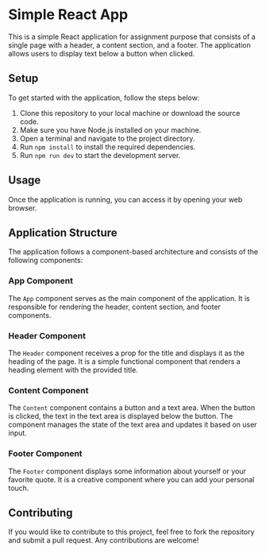 # Simple React App

This is a simple React application for assignment purpose that consists of a single page with a header, a content section, and a footer. The application allows users to display text below a button when clicked.

## Setup

To get started with the application, follow the steps below:

1. Clone this repository to your local machine or download the source code.
2. Make sure you have Node.js installed on your machine.
3. Open a terminal and navigate to the project directory.
4. Run `npm install` to install the required dependencies.
5. Run `npm run dev` to start the development server.

## Usage

Once the application is running, you can access it by opening your web browser.

## Application Structure

The application follows a component-based architecture and consists of the following components:

### App Component

The `App` component serves as the main component of the application. It is responsible for rendering the header, content section, and footer components.

### Header Component

The `Header` component receives a prop for the title and displays it as the heading of the page. It is a simple functional component that renders a heading element with the provided title.

### Content Component

The `Content` component contains a button and a text area. When the button is clicked, the text in the text area is displayed below the button. The component manages the state of the text area and updates it based on user input.

### Footer Component

The `Footer` component displays some information about yourself or your favorite quote. It is a creative component where you can add your personal touch.

## Contributing

If you would like to contribute to this project, feel free to fork the repository and submit a pull request. Any contributions are welcome!

